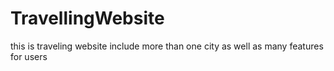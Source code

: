 # TravellingWebsite
this is traveling website include more than one city as well as many features for users
